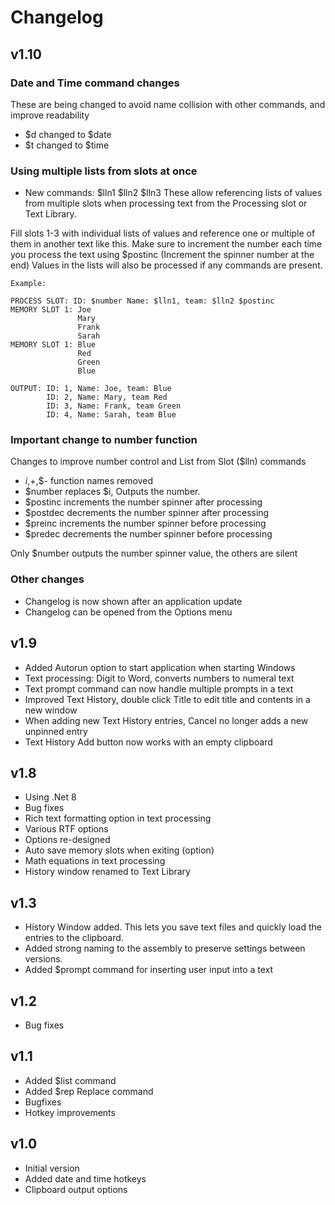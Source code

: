 ﻿# Changelog

## v1.10

### Date and Time command changes

These are being changed to avoid name collision with other commands, and improve readability

- $d changed to $date
- $t changed to $time

### Using multiple lists from slots at once
- New commands: $lln1 $lln2 $lln3
These allow referencing lists of values from multiple slots when processing text from the Processing slot or Text Library.

Fill slots 1-3 with individual lists of values and reference one or multiple of them in another text like this.
Make sure to increment the number each time you process the text using $postinc (Increment the spinner number at the end)
Values in the lists will also be processed if any commands are present.
	
	Example:
	
	PROCESS SLOT: ID: $number Name: $lln1, team: $lln2 $postinc
	MEMORY SLOT 1: Joe
	               Mary
	               Frank
	               Sarah
	MEMORY SLOT 1: Blue
	               Red
	               Green
	               Blue

	OUTPUT: ID: 1, Name: Joe, team: Blue
	        ID: 2, Name: Mary, team Red
	        ID: 3, Name: Frank, team Green
	        ID: 4, Name: Sarah, team Blue



### Important change to number function

Changes to improve number control and List from Slot ($lln) commands

- $i,$+,$- function names removed
- $number replaces $i, Outputs the number.
- $postinc increments the number spinner after processing
- $postdec decrements the number spinner after processing
- $preinc increments the number spinner before processing
- $predec decrements the number spinner before processing

Only $number outputs the number spinner value, the others are silent

### Other changes
- Changelog is now shown after an application update
- Changelog can be opened from the Options menu

## v1.9

- Added Autorun option to start application when starting Windows
- Text processing: Digit to Word, converts numbers to numeral text
- Text prompt command can now handle multiple prompts in a text
- Improved Text History, double click Title to edit title and contents in a new window
- When adding new Text History entries, Cancel no longer adds a new unpinned entry
- Text History Add button now works with an empty clipboard

## v1.8

- Using .Net 8
- Bug fixes
- Rich text formatting option in text processing
- Various RTF options
- Options re-designed
- Auto save memory slots when exiting (option)
- Math equations in text processing
- History window renamed to Text Library

## v1.3

- History Window added. This lets you save text files and quickly load the entries to the clipboard.
- Added strong naming to the assembly to preserve settings between versions.
- Added $prompt command for inserting user input into a text

## v1.2

- Bug fixes

## v1.1

- Added $list command
- Added $rep Replace command
- Bugfixes
- Hotkey improvements

## v1.0

- Initial version
- Added date and time hotkeys
- Clipboard output options